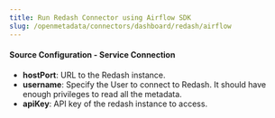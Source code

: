 ```yaml
---
title: Run Redash Connector using Airflow SDK
slug: /openmetadata/connectors/dashboard/redash/airflow
---
```


<ConnectorIntro connector="Redash" goal="Airflow"/>

<Requirements />

<MetadataIngestionServiceDev service="dashboard" connector="Redash" goal="Airflow"/>

<h4>Source Configuration - Service Connection</h4>

- **hostPort**: URL to the Redash instance.
- **username**: Specify the User to connect to Redash. It should have enough privileges to read all the metadata.
- **apiKey**: API key of the redash instance to access.

<MetadataIngestionConfig service="dashboard" connector="Redash" goal="Airflow" />
